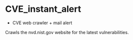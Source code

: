 # CVE_instant_alert
* CVE web crawler + mail alert

Crawls the nvd.nist.gov website for the latest vulnerabilities.
